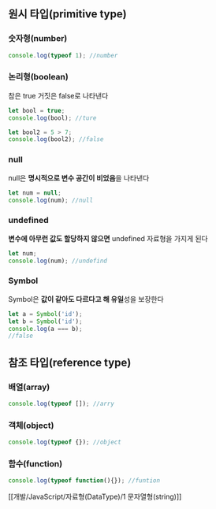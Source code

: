 ## 원시 타입(primitive type)

### **숫자형(number)**

```JavaScript
console.log(typeof 1); //number
```

### 논리형(boolean)

참은 true 거짓은 false로 나타낸다

```JavaScript
let bool = true;
console.log(bool); //ture
```

```JavaScript
let bool2 = 5 > 7;
console.log(bool2); //false
```

### null

null은 **명시적으로 변수 공간이 비었음**을 나타낸다

```JavaScript
let num = null;
console.log(num); //null
```

### undefined

**변수에 아무런 값도 할당하지 않으면** undefined 자료형을 가지게 된다

```JavaScript
let num;
console.log(num); //undefind
```

### Symbol

Symbol은 **값이 같아도 다르다고 해 유일**성을 보장한다

```JavaScript
let a = Symbol('id');
let b = Symbol('id');
console.log(a === b);
//false
```

## 참조 타입(reference type)

### 배열(array)

```JavaScript
console.log(typeof []); //arry
```

### 객체(object)

```JavaScript
console.log(typeof {}); //object
```

### 함수(function)

```JavaScript
console.log(typeof function(){}); //funtion
```

[[개발/JavaScript/자료형(DataType)/1 문자열형(string)]]